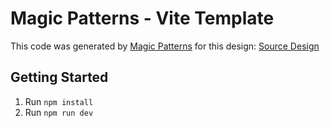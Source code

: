 # Magic Patterns - Vite Template

This code was generated by [Magic Patterns](https://magicpatterns.com) for this design: [Source Design](https://www.magicpatterns.com/c/2bgtipaifmsjdrv1ezcbds)

## Getting Started

1. Run `npm install`
2. Run `npm run dev`
